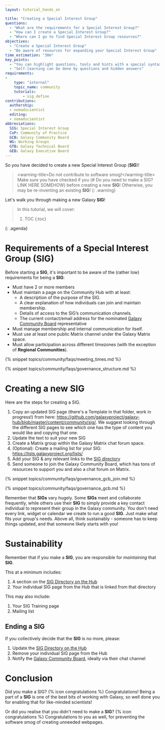 ```yaml
---
layout: tutorial_hands_on

title: "Creating a Special Interest Group"
questions:
  - "What are the requirements for a Special Interest Group?"
  - "How can I create a Special Interest Group?"
  - "Where can I go to find Special Interest Group resources?"
objectives:
  - "Create a Special Interest Group"
  - "Be aware of resources for expanding your Special Interest Group"
time_estimation: "30m"
key_points:
  - "You can highlight questions, tools and hints with a special syntax"
  - "Self-learning can be done by questions and hidden answers"
requirements:
-
    type: "internal"
    topic_name: community
    tutorials:
        - sig_define
contributions:
  authorship:
  - nomadscientist
  editing:
  - nomadscientist
abbreviations:
  SIG: Special Interest Group
  CoP: Community of Practice
  GCB: Galaxy Community Board
  WG: Working Groups
  GTB: Galaxy Technical Board
  GEB: Galaxy Executive Board
---
```


So you have decided to create a new Special Interest Group (**SIG**)!

> <warning​-title>Do not contribute to software smog!</warning​-title>
> Make sure you have checked if you (# Do you need to make a SIG? LINK HERE SOMEHOW) before creating a new **SIG**! Otherwise, you may be re-inventing an existing **SIG**!
{: .warning}

Let's walk you through making a new Galaxy **SIG**!

> <agenda-title></agenda-title>
>
> In this tutorial, we will cover:
>
> 1. TOC
> {:toc}
>
{: .agenda}

# Requirements of a Special Interest Group (SIG)

Before starting a **SIG**, it's important to be aware of the (rather low) requirements for being a **SIG**:

* Must have 2 or more members
* Must maintain a page on the Community Hub with at least:
  * A description of the purpose of the SIG.
  * A clear explanation of how individuals can join and maintain membership.
  * Details of access to the SIG’s communication channels.
  * The current contact/email address for the nominated [Galaxy Community Board](https://galaxyproject.org/community/governance/gcb/) representative
* Must manage membership and internal communication for itself.
* Must use at least one public Matrix channel under the Galaxy Matrix space.
* Must allow participation across different timezones (with the exception of **Regional Communities**).

{% snippet topics/community/faqs/meeting_times.md %}

{% snippet topics/community/faqs/governance_structure.md %}

# Creating a new SIG

Here are the steps for creating a SIG.

1. Copy an updated SIG page (there's a Template in that folder, work in progress!) from here: https://github.com/galaxyproject/galaxy-hub/blob/master/content/community/sig/. We suggest looking through the different SIG pages to see which one has the type of content you would like and copying that one.
2. Update the text to suit your new SIG
3. Create a Matrix group within the Galaxy Matrix chat forum space.
4. (Optional): Create a mailing list for your SIG: https://lists.galaxyproject.org/lists/
5. Add your SIG & any relevant links to the [SIG directory](https://github.com/galaxyproject/galaxy-hub/blob/master/content/community/sig/index.md)
6. Send someone to join the Galaxy Community Board, which has tons of resources to support you and also a chat forum on Matrix.

{% snippet topics/community/faqs/governance_gcb_join.md %}

{% snippet topics/community/faqs/governance_gcb.md %}

Remember that **SIGs** vary hugely. Some **SIGs** meet and collaborate frequently, while others use their **SIG** to simply provide a key contact individual to represent their group in the Galaxy community. You don't need every link, widget or calendar we create to run a good **SIG**. Just make what fits your group's needs. Above all, think sustainably - someone has to keep things updated, and that someone likely starts with you!

# Sustainability

Remember that if you make a **SIG**, you are responsible for *maintaining* that **SIG**.

This at a minimum includes:

1. A section on the [SIG Directory on the Hub](https://galaxyproject.org/community/sig/)
2. Your individual SIG page from the Hub that is linked from that directory

This may also include:
1. Your SIG Training page
2. Mailing list

## Ending a SIG

If you collectively decide that the **SIG** is no more, please:

1. Update the [SIG Directory on the Hub](https://galaxyproject.org/community/sig/)
2. Remove your individual SIG page from the Hub
3. Notify the [Galaxy Community Board](https://galaxyproject.org/community/governance/gcb/), ideally via their chat channel

# Conclusion

Did you make a SIG? {% icon congratulations %} Congratulations! Being a part of a **SIG** is one of the best bits of working with Galaxy, so well done you for enabling that for like-minded scientists!

Or did you realise that you didn't need to make a **SIG**? {% icon congratulations %} Congratulations to you as well, for preventing the software smog of creating unneeded webpages.
